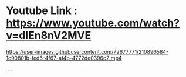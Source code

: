 # Youtube Link : https://www.youtube.com/watch?v=dIEn8nV2MVE



https://user-images.githubusercontent.com/72677771/210896584-1c90801b-fed6-4f67-af4b-4772de0396c2.mp4

.....
